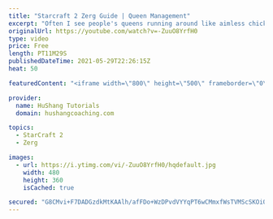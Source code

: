```yaml
---
title: "Starcraft 2 Zerg Guide | Queen Management"
excerpt: "Often I see people's queens running around like aimless chickens. If you want to have amazing macro you need to keep your queens orderly. Let's take a look at how to do that!  Starcraft 2 Zerg Guide | Queen Management #Zerg #Queens #Starcraft2  ♦ Coaching --------------------------------------------------------------------------"
originalUrl: https://youtube.com/watch?v=-ZuuO8YrfH0
type: video
price: Free
length: PT11M29S
publishedDateTime: 2021-05-29T22:26:15Z
heat: 50

featuredContent: "<iframe width=\"800\" height=\"500\" frameborder=\"0\" src=\"https://www.youtube.com/embed/-ZuuO8YrfH0\" allow=\"accelerometer; autoplay; encrypted-media; gyroscope; picture-in-picture\" allowfullscreen></iframe>"

provider:
  name: HuShang Tutorials
  domain: hushangcoaching.com

topics:
  - StarCraft 2
  - Zerg

images:
  - url: https://i.ytimg.com/vi/-ZuuO8YrfH0/hqdefault.jpg
    width: 480
    height: 360
    isCached: true

secured: "G8CMvi+F7DADGzdkMtKAAlh/afFDo+WzDPvdVYYqPT6wCMmxfWsTVMScSKOiOoifyYE6S7viA1+0x+qvkooGHNWbd0pBlQfREBKEAqHq8wy+qLcC1eOlh5r/8ekvYF524gOvvB2ie/DIXwH9reC0iSjxOyIsQuKn+odbZNyTbSGaVScS/hWddFl9WwYUdFF5FBsIYJ9w/pm4Kbm/WRKT2q3AzRXcvvxlqcxTWzxi8F4DdtaTj535fwp07jq4JliGz3zDj49tXUtCnFRaCS4veztPuH/9X4Vfnjdh1ge2CtXvcMo8oz7p/HjtL7Q5WaBFaWKSzXe61sD5GLhUnOjVE+Bna0iAJkBVGtm98fWQKOL2U/ptqiofsoluRq8KMbfmZdZTuQSMPHDLUb+G0SpPSPS0OcI7s0fXkbxukhm8x1g=;j3jCaBMjcvAKhz3EWwZUkw=="
---
```


